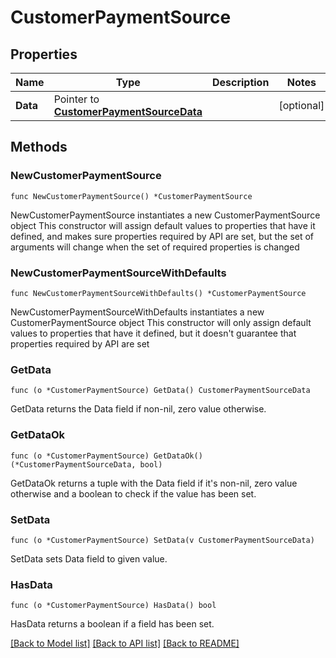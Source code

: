 # CustomerPaymentSource

## Properties

Name | Type | Description | Notes
------------ | ------------- | ------------- | -------------
**Data** | Pointer to [**CustomerPaymentSourceData**](CustomerPaymentSourceData.md) |  | [optional] 

## Methods

### NewCustomerPaymentSource

`func NewCustomerPaymentSource() *CustomerPaymentSource`

NewCustomerPaymentSource instantiates a new CustomerPaymentSource object
This constructor will assign default values to properties that have it defined,
and makes sure properties required by API are set, but the set of arguments
will change when the set of required properties is changed

### NewCustomerPaymentSourceWithDefaults

`func NewCustomerPaymentSourceWithDefaults() *CustomerPaymentSource`

NewCustomerPaymentSourceWithDefaults instantiates a new CustomerPaymentSource object
This constructor will only assign default values to properties that have it defined,
but it doesn't guarantee that properties required by API are set

### GetData

`func (o *CustomerPaymentSource) GetData() CustomerPaymentSourceData`

GetData returns the Data field if non-nil, zero value otherwise.

### GetDataOk

`func (o *CustomerPaymentSource) GetDataOk() (*CustomerPaymentSourceData, bool)`

GetDataOk returns a tuple with the Data field if it's non-nil, zero value otherwise
and a boolean to check if the value has been set.

### SetData

`func (o *CustomerPaymentSource) SetData(v CustomerPaymentSourceData)`

SetData sets Data field to given value.

### HasData

`func (o *CustomerPaymentSource) HasData() bool`

HasData returns a boolean if a field has been set.


[[Back to Model list]](../README.md#documentation-for-models) [[Back to API list]](../README.md#documentation-for-api-endpoints) [[Back to README]](../README.md)


